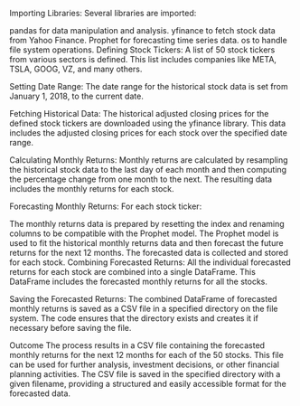 Importing Libraries:
Several libraries are imported:

pandas for data manipulation and analysis.
yfinance to fetch stock data from Yahoo Finance.
Prophet for forecasting time series data.
os to handle file system operations.
Defining Stock Tickers:
A list of 50 stock tickers from various sectors is defined. This list includes companies like META, TSLA, GOOG, VZ, and many others.

Setting Date Range:
The date range for the historical stock data is set from January 1, 2018, to the current date.

Fetching Historical Data:
The historical adjusted closing prices for the defined stock tickers are downloaded using the yfinance library. This data includes the adjusted closing prices for each stock over the specified date range.

Calculating Monthly Returns:
Monthly returns are calculated by resampling the historical stock data to the last day of each month and then computing the percentage change from one month to the next. The resulting data includes the monthly returns for each stock.

Forecasting Monthly Returns:
For each stock ticker:

The monthly returns data is prepared by resetting the index and renaming columns to be compatible with the Prophet model.
The Prophet model is used to fit the historical monthly returns data and then forecast the future returns for the next 12 months.
The forecasted data is collected and stored for each stock.
Combining Forecasted Returns:
All the individual forecasted returns for each stock are combined into a single DataFrame. This DataFrame includes the forecasted monthly returns for all the stocks.

Saving the Forecasted Returns:
The combined DataFrame of forecasted monthly returns is saved as a CSV file in a specified directory on the file system. The code ensures that the directory exists and creates it if necessary before saving the file.

Outcome
The process results in a CSV file containing the forecasted monthly returns for the next 12 months for each of the 50 stocks. This file can be used for further analysis, investment decisions, or other financial planning activities. The CSV file is saved in the specified directory with a given filename, providing a structured and easily accessible format for the forecasted data.
